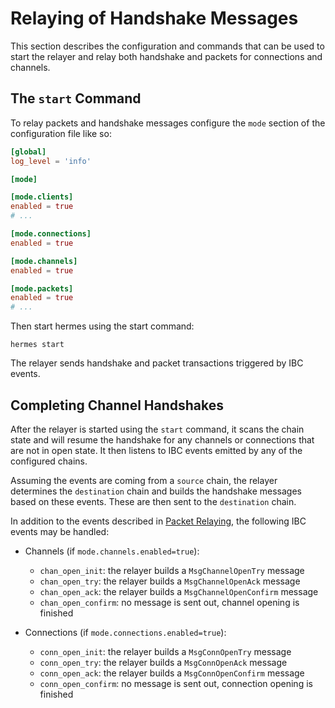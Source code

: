 # Relaying of Handshake Messages

This section describes the configuration and commands that can be used to start
the relayer and relay both handshake and packets for connections and channels.

## The `start` Command

To relay packets and handshake messages configure the `mode` section of the
configuration file like so:

```toml
[global]
log_level = 'info'

[mode]

[mode.clients]
enabled = true
# ...

[mode.connections]
enabled = true

[mode.channels]
enabled = true

[mode.packets]
enabled = true
# ...
```

Then start hermes using the start command:

```shell
hermes start
```

The relayer sends handshake and packet transactions triggered by IBC events.

## Completing Channel Handshakes

After the relayer is started using the `start` command, it scans the chain state
and will resume the handshake for any channels or connections that are not in
open state. It then listens to IBC events emitted by any of the configured
chains.

Assuming the events are coming from a `source` chain, the relayer determines the
`destination` chain and builds the handshake messages based on these events.
These are then sent to the `destination` chain.

In addition to the events described in
[Packet Relaying](packets.md#packet-relaying), the following IBC events may be
handled:

*   Channels (if `mode.channels.enabled=true`):

    *   `chan_open_init`: the relayer builds a `MsgChannelOpenTry` message
    *   `chan_open_try`: the relayer builds a `MsgChannelOpenAck` message
    *   `chan_open_ack`: the relayer builds a `MsgChannelOpenConfirm` message
    *   `chan_open_confirm`: no message is sent out, channel opening is finished

*   Connections (if `mode.connections.enabled=true`):
    *   `conn_open_init`: the relayer builds a `MsgConnOpenTry` message
    *   `conn_open_try`: the relayer builds a `MsgConnOpenAck` message
    *   `conn_open_ack`: the relayer builds a `MsgConnOpenConfirm` message
    *   `conn_open_confirm`: no message is sent out, connection opening is finished
